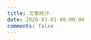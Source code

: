 ```yaml
---
title: 文章统计
date: 2020-03-01 08:00:00
comments: false
---
```

<!-- 文章发布时间统计图 -->
<div id="posts-chart" style="border-radius: 8px; height: 300px; padding: 10px;"></div>
<!-- 文章标签统计图 -->
<div id="tags-chart" data-length="10" style="border-radius: 8px; height: 300px; padding: 10px;"></div>
<!-- 文章分类统计图 -->
<div id="categories-chart" style="border-radius: 8px; height: 300px; padding: 10px;"></div>
